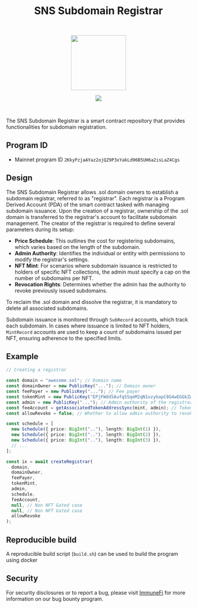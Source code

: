 <h1 align="center">SNS Subdomain Registrar</h1>
<br />
<p align="center">
<img width="150" src="https://i.imgur.com/XkeyxdG.png"/>
</p>
<p align="center">
<a href="https://twitter.com/sns">
<img src="https://img.shields.io/twitter/url?label=SNS&style=social&url=https%3A%2F%2Ftwitter.com%2Fsns">
</a>
</p>
<br />

The SNS Subdomain Registrar is a smart contract repository that provides functionalities for subdomain registration.

## Program ID

- Mainnet program ID `2KkyPzjaAYaz2ojQZ9P3xYakLd96B5UH6a2isLaZ4Cgs`

## Design

The SNS Subdomain Registrar allows .sol domain owners to establish a subdomain registrar, referred to as "registrar". Each registrar is a Program Derived Account (PDA) of the smart contract tasked with managing subdomain issuance. Upon the creation of a registrar, ownership of the .sol domain is transferred to the registrar's account to facilitate subdomain management. The creator of the registrar is required to define several parameters during its setup:

- **Price Schedule**: This outlines the cost for registering subdomains, which varies based on the length of the subdomain.
- **Admin Authority**: Identifies the individual or entity with permissions to modify the registrar's settings.
- **NFT Mint**: For scenarios where subdomain issuance is restricted to holders of specific NFT collections, the admin must specify a cap on the number of subdomains per NFT.
- **Revocation Rights**: Determines whether the admin has the authority to revoke previously issued subdomains.

To reclaim the .sol domain and dissolve the registrar, it is mandatory to delete all associated subdomains.

Subdomain issuance is monitored through `SubRecord` accounts, which track each subdomain. In cases where issuance is limited to NFT holders, `MintRecord` accounts are used to keep a count of subdomains issued per NFT, ensuring adherence to the specified limits.

## Example

```ts
// Creating a registrar

const domain = "awesome.sol"; // Domain name
const domainOwner = new PublicKey("..."); // Domain owner
const feePayer = new PublicKey("..."); // Fee payer
const tokenMint = new PublicKey("EPjFWdd5AufqSSqeM2qN1xzybapC8G4wEGGkZwyTDt1v"); // Token mint used for payments e.g USDC
const admin = new PublicKey("..."); // Admin authority of the registrar
const feeAccount = getAssociatedTokenAddressSync(mint, admin); // Token account used to receive funds
const allowRevoke = false; // Whether to allow admin authority to revoke subdomains

const schedule = [
  new Schedule({ price: BigInt(".."), length: BigInt(1) }),
  new Schedule({ price: BigInt(".."), length: BigInt(2) }),
  new Schedule({ price: BigInt(".."), length: BigInt(3) }),
  // ...
];

const ix = await createRegistrar(
  domain,
  domainOwner,
  feePayer,
  tokenMint,
  admin,
  schedule,
  feeAccount,
  null, // Non NFT Gated case
  null, // Non NFT Gated case
  allowRevoke
);
```

## Reproducible build

A reproducible build script (`build.sh`) can be used to build the program using docker

## Security

For security disclosures or to report a bug, please visit [ImmuneFi](https://immunefi.com/bounty/sns/) for more information on our bug bounty program.
